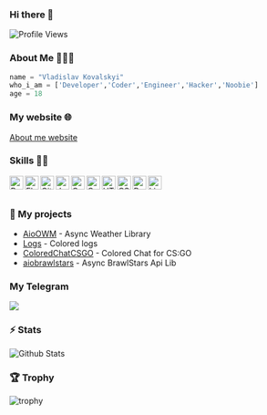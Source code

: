 ### Hi there 👋

![Profile Views](https://hits.seeyoufarm.com/api/count/incr/badge.svg?url=https://github.com/Eyepatch72/&title=Profile%20Views)

### About Me 🙋🏻‍♂️
```python
name = "Vladislav Kovalskyi"
who_i_am = ['Developer','Coder','Engineer','Hacker','Noobie']
age = 18
```
### My website 🌐
<a href = 'https://vladislavkovalskyi.github.io/'>About me website</a>

### Skills 👨‍💻
<img align="left" alt="Python" width="24px" src="https://cdn.jsdelivr.net/npm/simple-icons@3.2.0/icons/python.svg" />
<img align="left" alt="Flask" width="24px" src="https://cdn.jsdelivr.net/npm/simple-icons@3.2.0/icons/flask.svg" />
<img align="left" alt="GitHub" width="24px" src="https://cdn.jsdelivr.net/npm/simple-icons@3.2.0/icons/github.svg" />
<img align="left" alt="JavaScript" width="24px" src="https://cdn.jsdelivr.net/npm/simple-icons@3.2.0/icons/javascript.svg" />
<img align="left" alt="C" width="24px" src="https://cdn.jsdelivr.net/npm/simple-icons@3.2.0/icons/c.svg" />
<img align="left" alt="C++" width="24px" src="https://cdn.jsdelivr.net/npm/simple-icons@3.2.0/icons/cplusplus.svg" />
<img align="left" alt="HTML" width="24px" src="https://cdn.jsdelivr.net/npm/simple-icons@3.2.0/icons/html5.svg" />
<img align="left" alt="CSS" width="24px" src="https://cdn.jsdelivr.net/npm/simple-icons@3.2.0/icons/css3.svg" />
<img align="left" alt="PowerShell" width="24px" src="https://cdn.jsdelivr.net/npm/simple-icons@3.2.0/icons/powershell.svg" />
<img align="left" alt="Linux" width="24px" src="https://cdn.jsdelivr.net/npm/simple-icons@3.2.0/icons/linux.svg" />

</br>
</br>

### 🚀 My projects
* <a href = 'https://github.com/vladislavkovalskyi/aioowm'>AioOWM<a/> - Async Weather Library
* <a href = 'https://github.com/vladislavkovalskyi/logs'>Logs<a/> - Colored logs
* <a href = 'https://github.com/vladislavkovalskyi/ColoredChatCSGO'>ColoredChatCSGO</a> - Colored Chat for CS:GO
* <a href = "https://github.com/vladislavkovalskyi/aiobrawlstats">aiobrawlstars<a/> - Async BrawlStars Api Lib


### My Telegram
[![](https://img.shields.io/badge/Telegram-Send%20message-blue?style=for-the-badge&logo=Telegram)](https://t.me/vladislavkovalskyi)

### ⚡️ Stats 
![Github Stats](https://github-stats-alpha.vercel.app/api/?username=vladislavkovalskyi)

### 🏆 Trophy 
![trophy](https://github-profile-trophy.vercel.app/?username=vladislavkovalskyi&theme=gruvbox)
